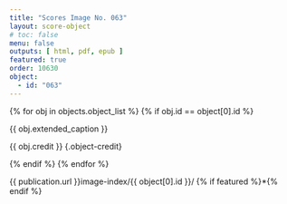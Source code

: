 ```yaml
---
title: "Scores Image No. 063"
layout: score-object
# toc: false
menu: false
outputs: [ html, pdf, epub ]
featured: true
order: 10630
object:
  - id: "063"
---
```


{% for obj in objects.object_list %}
{% if obj.id == object[0].id %}

{{ obj.extended_caption }}

{{ obj.credit }} {.object-credit}

{% endif %}
{% endfor %}

<div class="object-credit object-url is-print-only">

{{ publication.url }}image-index/{{ object[0].id }}/ {% if featured %}*{% endif %}

</div>
